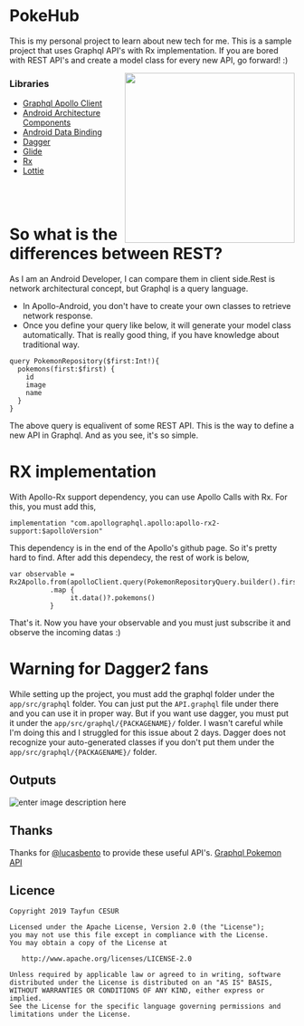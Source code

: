 # PokeHub
This is my personal project to learn about new tech for me. This is a sample project that uses Graphql API's with Rx implementation. If you are bored with REST API's and create a model class for every new API, go forward! :)

<img align="right" height="300" src="https://firebasestorage.googleapis.com/v0/b/events-c4167.appspot.com/o/pokehub%2FScreen%20Shot%202019-04-14%20at%2017.59.42.png?alt=media&token=99a16a3f-0873-4e7a-98c4-a81b915eba0d"></img>
### Libraries
 - [Graphql Apollo Client](https://github.com/apollographql/apollo-android)
 - [Android Architecture Components](https://developer.android.com/topic/libraries/architecture/)
 - [Android Data Binding](https://developer.android.com/topic/libraries/data-binding/)
 - [Dagger](https://google.github.io/dagger/)
 - [Glide](https://github.com/bumptech/glide)
 - [Rx](https://github.com/ReactiveX/RxJava)
 - [Lottie](https://github.com/airbnb/lottie-android)

<br/>
<br/>

# So what is the differences between REST?
As I am an Android Developer, I can compare them in client side.Rest is network architectural concept, but Graphql is a query language.
 
 - In Apollo-Android, you don't have to create your own classes to retrieve network response.
 - Once you define your query like below, it will generate your model class automatically. That is really good thing, if you have knowledge  about traditional way.
```
query PokemonRepository($first:Int!){
  pokemons(first:$first) {
    id
    image
    name
  }
}
```
The above query is equalivent of some REST API. This is the way to define a new API in Graphql. And as you see, it's so simple.

# RX implementation
 With Apollo-Rx support dependency, you can use Apollo Calls with Rx. For this, you must add this,
 ```
 implementation "com.apollographql.apollo:apollo-rx2-support:$apolloVersion"
 ```
 This dependency is in the end of the Apollo's github page. So it's pretty hard to find.
 After add this dependecy, the rest of work is below,
  ```
  var observable = Rx2Apollo.from(apolloClient.query(PokemonRepositoryQuery.builder().first(count).build()))
            .map {  
                 it.data()?.pokemons()  
            }
   ```
That's it. Now you have your observable and you must just subscribe it and observe the incoming datas :)

# Warning for Dagger2 fans
While setting up the project, you must add the graphql folder under the `app/src/graphql` folder. You can just put the `API.graphql` file under there and you can use it in proper way. But if you want use dagger, you must put it under the `app/src/graphql/{PACKAGENAME}/` folder. I wasn't careful while I'm doing this and I struggled for this issue about 2 days. Dagger does not recognize your auto-generated classes if you don't put them under the `app/src/graphql/{PACKAGENAME}/` folder.
 
 ## Outputs
 ![enter image description here](https://firebasestorage.googleapis.com/v0/b/events-c4167.appspot.com/o/pokehub%2FScreen%20Shot%202019-04-14%20at%2018.45.59.png?alt=media&token=eef406f0-2efb-439a-860b-30f94d091149)

## Thanks
Thanks for [@lucasbento](https://github.com/lucasbento) to provide these useful API's.
[Graphql Pokemon API](https://github.com/lucasbento/graphql-pokemon)

## Licence
```
Copyright 2019 Tayfun CESUR

Licensed under the Apache License, Version 2.0 (the "License");
you may not use this file except in compliance with the License.
You may obtain a copy of the License at

   http://www.apache.org/licenses/LICENSE-2.0

Unless required by applicable law or agreed to in writing, software
distributed under the License is distributed on an "AS IS" BASIS,
WITHOUT WARRANTIES OR CONDITIONS OF ANY KIND, either express or implied.
See the License for the specific language governing permissions and
limitations under the License.
```
